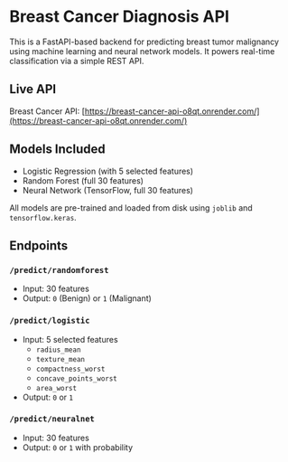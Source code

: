 # Breast Cancer Diagnosis API

This is a FastAPI-based backend for predicting breast tumor malignancy using machine learning and neural network models. It powers real-time classification via a simple REST API.

## Live API

Breast Cancer API: [https://breast-cancer-api-o8qt.onrender.com/](https://breast-cancer-api-o8qt.onrender.com/)

## Models Included

- Logistic Regression (with 5 selected features)
- Random Forest (full 30 features)
- Neural Network (TensorFlow, full 30 features)

All models are pre-trained and loaded from disk using `joblib` and `tensorflow.keras`.

## Endpoints

### `/predict/randomforest`
- Input: 30 features
- Output: `0` (Benign) or `1` (Malignant)

### `/predict/logistic`
- Input: 5 selected features
  - `radius_mean`
  - `texture_mean`
  - `compactness_worst`
  - `concave_points_worst`
  - `area_worst`
- Output: `0` or `1`

### `/predict/neuralnet`
- Input: 30 features
- Output: `0` or `1` with probability
